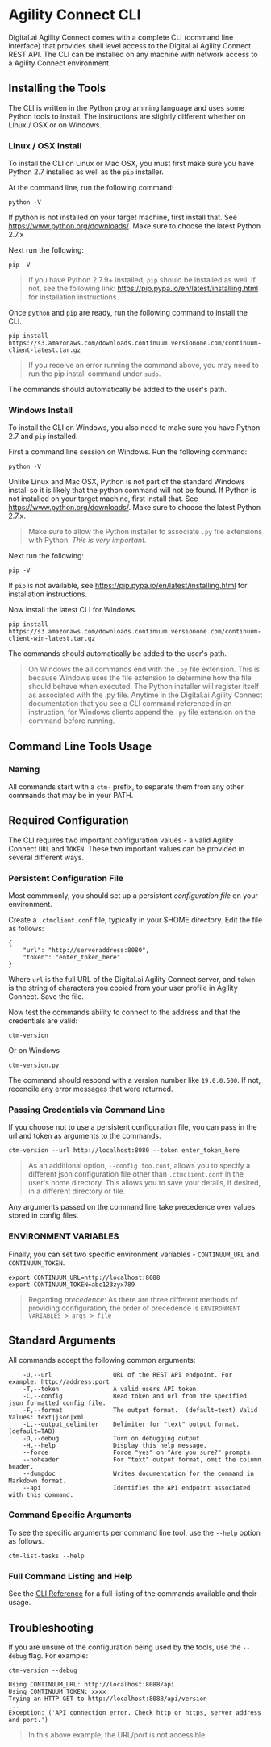 # Agility Connect CLI

Digital.ai Agility Connect comes with a complete CLI (command line interface) that provides shell level access to the Digital.ai Agility Connect REST API. The CLI can be installed on any machine with network access to a Agility Connect environment.

## Installing the Tools

The CLI is written in the Python programming language and uses some Python tools to install. The instructions are slightly different whether on Linux / OSX or on Windows.

### Linux / OSX Install

To install the CLI on Linux or Mac OSX, you must first make sure you have Python 2.7 installed as well as the `pip` installer.

At the command line, run the following command:

    python -V

If python is not installed on your target machine, first install that. See https://www.python.org/downloads/. Make sure to choose the latest Python 2.7.x

Next run the following:

    pip -V

> If you have Python 2.7.9+ installed, `pip` should be installed as well. If not, see the following link: https://pip.pypa.io/en/latest/installing.html for installation instructions.

Once `python` and `pip` are ready, run the following command to install the CLI.

    pip install https://s3.amazonaws.com/downloads.continuum.versionone.com/continuum-client-latest.tar.gz

> If you receive an error running the command above, you may need to run the pip install command under `sudo`.

The commands should automatically be added to the user's path.

### Windows Install

To install the CLI on Windows, you also need to make sure you have Python 2.7 and `pip` installed.

First a command line session on Windows. Run the following command:

    python -V

Unlike Linux and Mac OSX, Python is not part of the standard Windows install so it is likely that the python command will not be found.  If Python is not installed on your target machine, first install that. See https://www.python.org/downloads/. Make sure to choose the latest Python 2.7.x.

> Make sure to allow the Python installer to associate `.py` file extensions with Python. *This is very important.*

Next run the following:

    pip -V

If `pip` is not available, see https://pip.pypa.io/en/latest/installing.html for installation instructions.

Now install the latest CLI for Windows.

    pip install https://s3.amazonaws.com/downloads.continuum.versionone.com/continuum-client-win-latest.tar.gz

The commands should automatically be added to the user's path.

> On Windows the all commands end with the `.py` file extension. This is because Windows uses the file extension to determine how the file should behave when executed. The Python installer will register itself as associated with the .py file. Anytime in the Digital.ai Agility Connect documentation that you see a CLI command referenced in an instruction, for Windows clients append the `.py` file extension on the command before running.


## Command Line Tools Usage

### Naming

All commands start with a `ctm-` prefix, to separate them from any other commands that may be in your PATH.

## Required Configuration

The CLI requires two important configuration values - a valid Agility Connect `URL` and `TOKEN`.  These two important values can be provided in several different ways.

### Persistent Configuration File

Most commmonly, you should set up a persistent *configuration file* on your environment.

Create a `.ctmclient.conf` file, typically in your $HOME directory.  Edit the file as follows:

    {
        "url": "http://serveraddress:8080",
        "token": "enter_token_here"
    }

Where `url` is the full URL of the Digital.ai Agility Connect server, and `token` is the string of characters you copied from your user profile in Agility Connect. Save the file.

Now test the commands ability to connect to the address and that the credentials are valid:

    ctm-version

Or on Windows

    ctm-version.py

The command should respond with a version number like `19.0.0.500`. If not, reconcile any error messages that were returned.

### Passing Credentials via Command Line

If you choose not to use a persistent configuration file, you can pass in the url and token as arguments to the commands.

    ctm-version --url http://localhost:8080 --token enter_token_here

> As an additional option, `--config foo.conf`, allows you to specify a different json configuration file other than `.ctmclient.conf` in the user's home directory. This allows you to save your details, if desired, in a different directory or file.

Any arguments passed on the command line take precedence over values stored in config files.

### ENVIRONMENT VARIABLES

Finally, you can set two specific environment variables - `CONTINUUM_URL` and `CONTINUUM_TOKEN`.

    export CONTINUUM_URL=http://localhost:8088
    export CONTINUUM_TOKEN=abc123zyx789

> Regarding *precedence*: As there are three different methods of providing configuration, the order of precedence is `ENVIRONMENT VARIABLES > args > file`

## Standard Arguments

All commands accept the following common arguments:

        -U,--url                 URL of the REST API endpoint. For example: http://address:port
        -T,--token               A valid users API token.
        -C,--config              Read token and url from the specified json formatted config file.
        -F,--format              The output format.  (default=text) Valid Values: text|json|xml
        -L,--output_delimiter    Delimiter for "text" output format. (default=TAB)
        -D,--debug               Turn on debugging output.
        -H,--help                Display this help message.
        --force                  Force "yes" on "Are you sure?" prompts.
        --noheader               For "text" output format, omit the column header.
        --dumpdoc                Writes documentation for the command in Markdown format.
        --api                    Identifies the API endpoint associated with this command.

### Command Specific Arguments

To see the specific arguments per command line tool, use the `--help` option as follows.

    ctm-list-tasks --help

### Full Command Listing and Help

See the [CLI Reference](command-reference) for a full listing of the commands available and their usage.


## Troubleshooting

If you are unsure of the configuration being used by the tools, use the `--debug` flag.  For example:

    ctm-version --debug

    Using CONTINUUM_URL: http://localhost:8088/api
    Using CONTINUUM_TOKEN: xxxx
    Trying an HTTP GET to http://localhost:8088/api/version
    ...
    Exception: ('API connection error. Check http or https, server address and port.')

> In this above example, the URL/port is not accessible.
